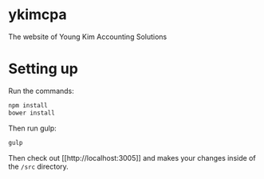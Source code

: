 # ykimcpa
The website of Young Kim Accounting Solutions

# Setting up

Run the commands:

```bash
npm install
bower install
```

Then run gulp:

```bash
gulp
```

Then check out [[http://localhost:3005]] and makes your changes inside of the `/src` directory.
